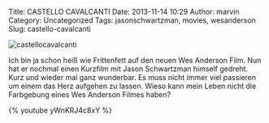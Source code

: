 Title: CASTELLO CAVALCANTI
Date: 2013-11-14 10:29
Author: marvin
Category: Uncategorized
Tags: jasonschwartzman, movies, wesanderson
Slug: castello-cavalcanti

![castellocavalcanti]({filename}/images/castellocavalcanti.jpg)

Ich bin ja schon heiß wie Frittenfett auf den neuen Wes Anderson Film.
Nun hat er nochmal einen Kurzfilm mit Jason Schwartzman himself gedreht.
Kurz und wieder mal ganz wunderbar. Es muss nicht immer viel passieren
um einem das Herz aufgehen zu lassen. Wieso kann mein Leben nicht die
Farbgebung eines Wes Anderson Filmes haben?

{% youtube yWnKRJ4c8xY %}

